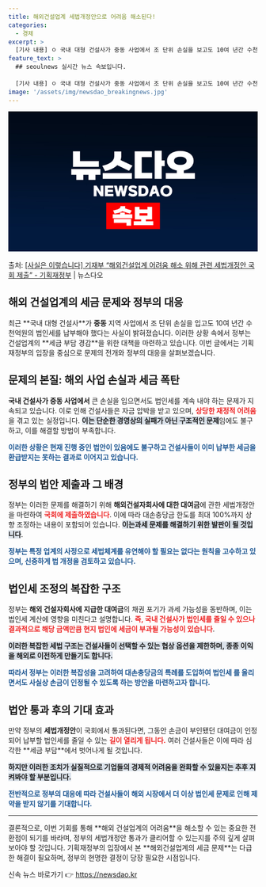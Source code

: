 ```yaml
---
title: 해외건설업계 세법개정안으로 어려움 해소된다!
categories:
  - 경제
excerpt: >
  [기사 내용] ㅇ 국내 대형 건설사가 중동 사업에서 조 단위 손실을 보고도 10여 년간 수천억원의 법인세 폭…
feature_text: >
  ## seoulnews 실시간 뉴스 속보입니다.

  [기사 내용] ㅇ 국내 대형 건설사가 중동 사업에서 조 단위 손실을 보고도 10여 년간 수천억원의 법인세 폭…
image: '/assets/img/newsdao_breakingnews.jpg'
---
```


![뉴스다오 속보](/assets/img/newsdao_breakingnews.jpg)

<p>출처: <a href="https://newsdao.kr/2230" rel="dofollow">[사실은 이렇습니다] 기재부 “해외건설업계 어려움 해소 위해 관련 세법개정안 국회 제출” - 기획재정부</a> | 뉴스다오</p>

<h2 data-ke-size="size26">해외 건설업계의 세금 문제와 정부의 대응</h2>

<p data-ke-size="size16">최근 **국내 대형 건설사**가 <b>중동</b> 지역 사업에서 조 단위 손실을 입고도 10여 년간 수천억원의 법인세를 납부해야 했다는 사실이 밝혀졌습니다. 이러한 상황 속에서 정부는 건설업계의 **세금 부담 경감**을 위한 대책을 마련하고 있습니다. 이번 글에서는 기획재정부의 입장을 중심으로 문제의 전개와 정부의 대응을 살펴보겠습니다.</p>

<p data-ke-size="size16"></p>

<h2 data-ke-size="size26">문제의 본질: 해외 사업 손실과 세금 폭탄</h2>

<p data-ke-size="size16"><b>국내 건설사가 중동 사업에서</b> 큰 손실을 입으면서도 법인세를 계속 내야 하는 문제가 지속되고 있습니다. 이로 인해 건설사들은 자금 압박을 받고 있으며, <b><span style="color: #ee2323;">상당한 재정적 어려움</span></b>을 겪고 있는 실정입니다. <b><span style="background-color: #21538527;">이는 단순한 경영상의 실패가 아닌 구조적인 문제</span></b>임에도 불구하고, 이를 해결할 방법이 부족합니다.</p>

<p data-ke-size="size16"><b><span style="color: #1a5490;">이러한 상황은 현재 진행 중인 법안이 있음에도 불구하고 건설사들이 이미 납부한 세금을 환급받지는 못하는 결과로 이어지고 있습니다.</span></b></p>

<p data-ke-size="size16"></p>

<h2 data-ke-size="size26">정부의 법안 제출과 그 배경</h2>

<p data-ke-size="size16">정부는 이러한 문제를 해결하기 위해 <b>해외건설자회사에 대한 대여금</b>에 관한 세법개정안을 마련하여 <b><span style="color: #ee2323;">국회에 제출하였습니다</span></b>. 이에 따라 대손충당금 한도를 최대 100%까지 상향 조정하는 내용이 포함되어 있습니다. <b><span style="background-color: #21538527;">이는과세 문제를 해결하기 위한 발판이 될 것입니다</span></b>.</p>

<p data-ke-size="size16"><b><span style="color: #1a5490;">정부는 특정 업계의 사정으로 세법체계를 유연해야 할 필요는 없다는 원칙을 고수하고 있으며, 신중하게 법 개정을 검토하고 있습니다.</span></b></p>

<p data-ke-size="size16"></p>

<h2 data-ke-size="size26">법인세 조정의 복잡한 구조</h2>

<p data-ke-size="size16">정부는 <b>해외 건설자회사에 지급한 대여금</b>의 채권 포기가 과세 가능성을 동반하며, 이는 법인세 계산에 영향을 미친다고 설명합니다. <b><span style="color: #ee2323;">즉, 국내 건설사가 법인세를 줄일 수 있으나 결과적으로 해당 금액만큼 현지 법인에 세금이 부과될 가능성이 있습니다</span></b>.</p>

<p data-ke-size="size16"><b><span style="background-color: #21538527;">이러한 복잡한 세법 구조는 건설사들이 선택할 수 있는 협상 옵션을 제한하며, 종종 이익을 해외로 이전하게 만들기도 합니다.</span></b></p>

<p data-ke-size="size16"><b><span style="color: #1a5490;">따라서 정부는 이러한 복잡성을 고려하여 대손충당금의 특례를 도입하여 법인세 를 올리면서도 사실상 손금이 인정될 수 있도록 하는 방안을 마련하고자 합니다.</span></b></p>

<p data-ke-size="size16"></p>

<h2 data-ke-size="size26">법안 통과 후의 기대 효과</h2>

<p data-ke-size="size16">만약 정부의 <b>세법개정안</b>이 국회에서 통과된다면, 그동안 손금이 부인됐던 대여금이 인정되어 납부할 법인세를 줄일 수 있는 <b><span style="color: #ee2323;">길이 열리게 됩니다.</span></b> 여러 건설사들은 이에 따라 심각한 **세금 부담**에서 벗어나게 될 것입니다. </p>

<p data-ke-size="size16"><b><span style="background-color: #21538527;">하지만 이러한 조치가 실질적으로 기업들의 경제적 어려움을 완화할 수 있을지는 추후 지켜봐야 할 부분입니다.</span></b></p>

<p data-ke-size="size16"><b><span style="color: #1a5490;">전반적으로 정부의 대응에 따라 건설사들이 해외 시장에서 더 이상 법인세 문제로 인해 제약을 받지 않기를 기대합니다.</span></b></p>

<p data-ke-size="size16"></p>

<hr/>

<p data-ke-size="size16">결론적으로, 이번 기회를 통해 **해외 건설업계의 어려움**을 해소할 수 있는 중요한 전환점이 되기를 바라며, 정부의 세법개정안 통과가 클리어할 수 있는지를 주의 깊게 살펴보아야 할 것입니다. 기획재정부의 입장에서 본 **해외건설업계의 세금 문제**는 다급한 해결이 필요하며, 정부의 현명한 결정이 당장 필요한 시점입니다.</p>

<p data-ke-size="size16"></p> 

신속 뉴스 바로가기 👉 <a href="https://newsdao.kr" rel="dofollow">https://newsdao.kr</a>



